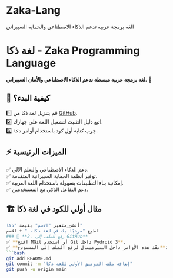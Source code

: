 # Zaka-Lang
 الغه برمجة عربيه تدعم الذكاء الاصطناعي والحمايه السيبراني 
# لغة ذكا - Zaka Programming Language  
**لغة برمجة عربية مبسطة تدعم الذكاء الاصطناعي والأمان السيبراني.** 🚀  

## 📌 كيفية البدء؟  
1️⃣ قم بتنزيل لغة ذكا من [GitHub](https://github.com/AkramMirghani/Zaka-Lang).  
2️⃣ اتبع دليل التثبيت لتشغيل اللغة على جهازك.  
3️⃣ جرب كتابة أول كود باستخدام أوامر `ذكا`.  

## ⚡ الميزات الرئيسية  
✅ دعم الذكاء الاصطناعي والتعلم الآلي.  
✅ توفير أنظمة الحماية السيبرانية المتقدمة.  
✅ إمكانية بناء التطبيقات بسهولة باستخدام اللغة العربية.  
✅ دعم التفاعل الذكي مع المستخدمين.  

## 🏗 مثال أولي للكود في لغة ذكا  
```bash
أنشئ_متغير "الاسم" بقيمة "ذكا"
اطبع "مرحبًا بك في لغة ذكا، " + الاسم
### 🚀 **2. رفع الملف إلى GitHub**
✅ **افتح MGit أو استخدم Git داخل Pydroid 3**.  
✅ **نفّذ هذه الأوامر داخل التيرمينال لرفع الملف إلى المستودع**:  
```bash
git add README.md
git commit -m "إضافة ملف التوثيق الأولي للغة ذكا"
git push -u origin main
